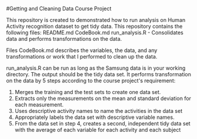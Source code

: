 #Getting and Cleaning Data Course Project 

This repository is created to demonstrated how to run analysis on Human Activity recognition dataset to get tidy data.
This repository contains the following files:
README.md
CodeBook.md
run_analysis.R - Consolidates data and performs transformations on the data.

Files CodeBook.md describes the variables, the data, and any transformations or work that I performed to clean up the data.

run_analysis.R can be run as long as the Samsung data is in your working directory. The output should be the tidy data set. It performs transformation on the data by 5 steps according to the course project's requirement:
1. Merges the training and the test sets to create one data set.
2. Extracts only the measurements on the mean and standard deviation for each measurement.
3. Uses descriptive activity names to name the activities in the data set
4. Appropriately labels the data set with descriptive variable names.
5. From the data set in step 4, creates a second, independent tidy data set with the average of each variable for each activity and each subject
